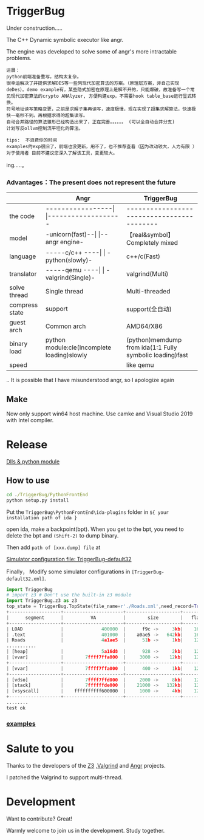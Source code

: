 # TriggerBug
Under construction.....

The C++ Dynamic symbolic executor like angr.

The engine was developed to solve some of angr's more intractable problems.

	进展：
	python前端准备重写，结构太复杂。
	很幸运解决了并提供求解DES等一些列现代加密算法的方案。（原理层方案，非自己实现deDes）。demo example有，某些隐式加密在原理上是解不开的，只能爆破，故准备写一个常见现代加密算法的crypto ANAlyzer, 方便构建exp，不需要hook table_base进行显式转换。
	符号地址读写策略变更，之前是求解子集再读写，速度极慢，现在实现了超集求解算法，快速极快一毫秒不到。再根据求得的超集读写。
	自动合并路径的算法雏形已经构造出来了，正在完善。。。。。。 (可以全自动合并分支)
	计划写反ollvm控制流平坦化的算法。
	
	tips:  不浪费你的时间
	examples的exp很旧了，前端也没更新，用不了，也不推荐查看（因为改动较大，人力有限 ）
	对于使用者 目前不建议您深入了解该工具，变更较大。

ing.....。

### Advantages：The present does not represent the future

|        | Angr  | TriggerBug |
| ------ | ------ | ------ |
|the code|-----------------\|   \|-------------------|------------------------------------------|
| model  | -unicorn(fast)--\|  \|--angr engine-| 【real&symbol】Completely mixed|
|language| -----c/c++ ----\|  \| -python(slowly)-| c++/c(Fast) |
|translator| -----qemu ----\|  \| -valgrind(Single)-|  valgrind(Multi) |
|solve thread|Single thread|Multi-threaded|
|compress state|support|support(全自动)|
|guest arch|Common arch|AMD64/X86|
|binary load|python module:cle(Incomplete loading)slowly|(python)memdump from ida(1:1 Fully symbolic loading)fast|
|speed| |like qemu|

..
It is possible that I have misunderstood angr, so I apologize again

## Make
Now only support win64 host machine. Use camke and Visual Studio 2019 with Intel compiler.


# Release
[Dlls & python module][Plre]
## How to use   

```cmd
cd ./TriggerBug/PythonFrontEnd
python setup.py install
```

Put the ```TriggerBug\PythonFrontEnd\ida-plugins``` folder in ```${ your installation path of ida }```

open ida, make a backpoint(bpt). When you get to the bpt, you need to delete the bpt and ```(Shift-2)``` to dump binary.

Then add ```path of [xxx.dump] file``` at 

[Simulator configuration file: TriggerBug-default32][Plxml]

Finally， Modify some simulator configurations in ```[TriggerBug-default32.xml]```.

```python
import TriggerBug
# import z3 # Don't use the built-in z3 module
import TriggerBug.z3 as z3
top_state = TriggerBug.TopState(file_name=r'./Roads.xml',need_record=True)
+-------------------+----------------------+--------------------+----------+--------+
|      segment      |          VA          |        size        |   flag   | status |
+-------------------+----------------------+--------------------+----------+--------+
| LOAD              |              400000  |      f9c ->     3kb|    16    |   ok   |
| .text             |              401000  |    a0ae5 ->   642kb|    16    |   ok   |
| Roads             |              4a1ae5  |      51b ->     1kb|    12    |   ok   |
...........
| [heap]            |              5a16d8  |      928 ->     2kb|    12    |   ok   |
| [vvar]            |        7ffff7ffa000  |     3000 ->    12kb|    12    |   war  |
+-------------------+----------------------+--------------------+----------+--------+
| [vvar]            |        7ffff7ffa000  |      400 ->     1kb|    12    |  faild |
+-------------------+----------------------+--------------------+----------+--------+
| [vdso]            |        7ffff7ffd000  |     2000 ->     8kb|    12    |   ok   |
| [stack]           |        7ffffffde000  |    21000 ->   132kb|    12    |   ok   |
| [vsyscall]        |    ffffffffff600000  |     1000 ->     4kb|    12    |   ok   |
+-------------------+----------------------+--------------------+----------+--------+
........
test ok
```

### [examples][Pltest]

# Salute to you
Thanks to the developers of the  [Z3][Plz3] ,[Valgrind][Plvgrd] and [Angr][Plangr] projects.

I patched the Valgrind to support multi-thread.
# Development
Want to contribute? Great!

Warmly welcome to join us in the development. Study together.


   [Plvgrd]: <http://valgrind.org/>
   [Plz3]: <https://github.com/Z3Prover/z3>
   [Plangr]: <https://github.com/angr>
   [Pltest]: <https://github.com/notify-bibi/TriggerBug/tree/master/PythonFrontEnd/examples>
   [Plre]: <https://github.com/notify-bibi/TriggerBug/releases>
   [Plxml]: <https://github.com/notify-bibi/TriggerBug/blob/master/PythonFrontEnd/TriggerBug-default32.xml>
